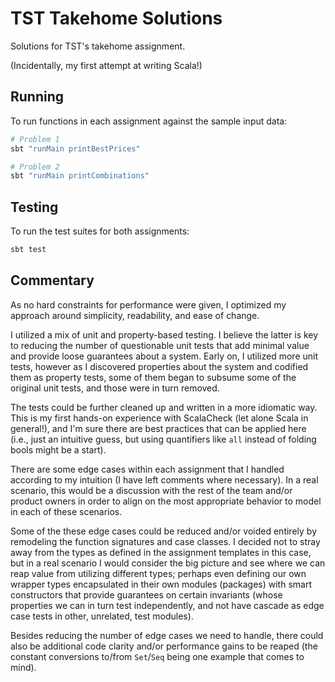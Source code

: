 # TST Takehome Solutions

Solutions for TST's takehome assignment.

(Incidentally, my first attempt at writing Scala!)

## Running

To run functions in each assignment against the sample input data:

```bash
# Problem 1
sbt "runMain printBestPrices"

# Problem 2
sbt "runMain printCombinations"
```

## Testing

To run the test suites for both assignments:

```bash
sbt test
```

## Commentary

As no hard constraints for performance were given, I optimized my approach around simplicity, readability, and ease of change.

I utilized a mix of unit and property-based testing. I believe the latter is key to reducing the number of questionable unit tests that add minimal value and provide loose guarantees about a system. Early on, I utilized more unit tests, however as I discovered properties about the system and codified them as property tests, some of them began to subsume some of the original unit tests, and those were in turn removed.

The tests could be further cleaned up and written in a more idiomatic way. This is my first hands-on experience with ScalaCheck (let alone Scala in general!), and I'm sure there are best practices that can be applied here (i.e., just an intuitive guess, but using quantifiers like `all` instead of folding bools might be a start).

There are some edge cases within each assignment that I handled according to my intuition (I have left comments where necessary). In a real scenario, this would be a discussion with the rest of the team and/or product owners in order to align on the most appropriate behavior to model in each of these scenarios. 

Some of the these edge cases could be reduced and/or voided entirely by remodeling the function signatures and case classes. I decided not to stray away from the types as defined in the assignment templates in this case, but in a real scenario I would consider the big picture and see where we can reap value from utilizing different types; perhaps even defining our own wrapper types encapsulated in their own modules (packages) with smart constructors that provide guarantees on certain invariants (whose properties we can in turn test independently, and not have cascade as edge case tests in other, unrelated, test modules).

Besides reducing the number of edge cases we need to handle, there could also be additional code clarity and/or performance gains to be reaped (the constant conversions to/from `Set`/`Seq` being one example that comes to mind).
